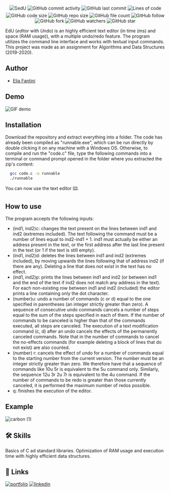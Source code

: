 <p align="center">
  <img alt="🔃edU" src="https://user-images.githubusercontent.com/62103572/182589849-2a5e6200-f7fd-434e-a9c8-6855ee4ea3f9.png">
  <img alt="GitHub commit activity" src="https://img.shields.io/github/commit-activity/y/EliaFantini/edU-command-line-text-editor-w-multiple-Un-Redo">
  <img alt="GitHub last commit" src="https://img.shields.io/github/last-commit/EliaFantini/edU-command-line-text-editor-w-multiple-Un-Redo">
  <img alt="Lines of code" src="https://img.shields.io/tokei/lines/github/EliaFantini/edU-command-line-text-editor-w-multiple-Un-Redo">
  <img alt="GitHub code size" src="https://img.shields.io/github/languages/code-size/EliaFantini/edU-command-line-text-editor-w-multiple-Un-Redo">
  <img alt="GitHub repo size" src="https://img.shields.io/github/repo-size/EliaFantini/edU-command-line-text-editor-w-multiple-Un-Redo">
  <img alt="GitHub file count" src="https://img.shields.io/github/directory-file-count/EliaFantini/edU-command-line-text-editor-w-multiple-Un-Redo">
  <img alt="GitHub follow" src="https://img.shields.io/github/followers/EliaFantini?label=Follow">
  <img alt="GitHub fork" src="https://img.shields.io/github/forks/EliaFantini/edU-command-line-text-editor-w-multiple-Un-Redo?label=Fork">
  <img alt="GitHub watchers" src="https://img.shields.io/github/watchers/EliaFantini/edU-command-line-text-editor-w-multiple-Un-Redo?abel=Watch">
  <img alt="GitHub star" src="https://img.shields.io/github/stars/EliaFantini/edU-command-line-text-editor-w-multiple-Un-Redo?style=social">
</p>

EdU (*ed*itor with *U*ndo) is an highly efficient text editor (in time (ms) and space (RAM usage)), with a multiple undo/redo feature. The program utilizes the command line interface and works with textual input commands. This project was made as an assignment for Algorithms and Data Structures (2019-2020).

## Author
- [Elia Fantini](https://www.github.com/EliaFantini)
## Demo
<p align="left">
  <img src="https://user-images.githubusercontent.com/62103572/182596421-8dab82ee-64d8-4c48-8c00-6351123a364a.gif" alt="GIF demo"/>
</p>

## Installation

Download the repository and extract everything into a folder. The code has already been compiled as "runnable.exe", which can be run directly by double clicking it on any machine with a Windows OS. Otherwise, to compile and run the "code.c" file, type the following commands into a terminal or command prompt opened in the folder where you extracted the zip's content:
```bash
  gcc code.c -o runnable
  ./runnable
```
You can now use the text editor :keyboard:.

## How to use


The program accepts the following inputs:

- (ind1, ind2)c:  changes the text present on the lines between ind1 and ind2 (extremes
included). The text following the command must be a number of
lines equal to ind2-ind1 + 1. ind1 must actually be either an address
present in the text, or the first address after the last line present
in the text (or 1 if the text is still empty).
- (ind1, ind2)d: deletes the lines between ind1 and ind2 (extremes included), by moving
upwards the lines following that of address ind2 (if there are any).
Deleting a line that does not exist in the text has no effect.
- (ind1, ind2)p: prints the lines between ind1 and ind2 (or between ind1 and the end of the text
if ind2 does not match any address in the text). For each non-existing row  between ind1 and ind2 (included) the editor prints
a line containing only the dot character.
- (number)u: undo a number of commands (c or d) equal to the one specified in parentheses (an integer strictly greater than zero). A sequence of consecutive undo commands
cancels a number of steps equal to the sum of the steps specified in each of them. If the number of commands to be canceled is 
higher than that of the commands executed, all steps are canceled.
The execution of a text modification command (c, d) after an undo
cancels the effects of the permanently canceled commands. Note that in the
number of commands to cancel the no-effects commands (for example deleting a block of lines that
do not exist) are also counted.
- (number) r: cancels the effect of undo for a number of commands equal to the starting number
from the current version. The number must be
an integer strictly greater than zero. We therefore have that a sequence
of commands like
10u
5r
is equivalent to the 5u command only. Similarly, the sequence
12u
3r
2u
7r
is equivalent to the 4u command. If the number of commands to be redo is greater than those currently canceled, it is performed
the maximum number of redos possible.
- q: finishes the execution of the editor.

## Example
![carbon (1)](https://user-images.githubusercontent.com/62103572/182599405-18fa058d-ae90-44e8-a224-b2e62690aa5e.png)
## 🛠 Skills
Basics of C ad standard libraries. Optimization of RAM usage and execution time with highly efficient data structures.

## 🔗 Links
[![portfolio](https://img.shields.io/badge/my_portfolio-000?style=for-the-badge&logo=ko-fi&logoColor=white)](https://github.com/EliaFantini/)
[![linkedin](https://img.shields.io/badge/linkedin-0A66C2?style=for-the-badge&logo=linkedin&logoColor=white)](https://www.linkedin.com/in/-elia-fantini/)


